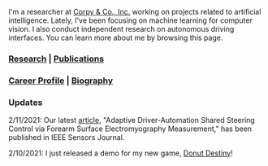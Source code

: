 I'm a researcher at [Corpy & Co., Inc.](https://corpy.co/) working on projects related to artificial intelligence. Lately, I've been focusing on machine learning for computer vision. I also conduct independent research on autonomous driving interfaces. You can learn more about me by browsing this page.

### [Research](https://www.researchgate.net/profile/Edric_John_Nacpil) | [Publications](https://scholar.google.com/citations?user=VsIG-gcAAAAJ&hl=en)
### [Career Profile](https://www.linkedin.com/in/edric-john-cruz-nacpil-8137a46a/) | [Biography](https://azukipan.github.io/edricjohnnacpil/biography/)


### Updates

2/11/2021: Our latest [article](https://www.doi.org/10.1109/JSEN.2020.3035169), "Adaptive Driver-Automation Shared Steering Control via Forearm Surface Electromyography Measurement," has been published in IEEE Sensors Journal.

2/10/2021: I just released a demo for my new game, [Donut Destiny](https://playcanv.as/b/XaJwYdIr/)!
